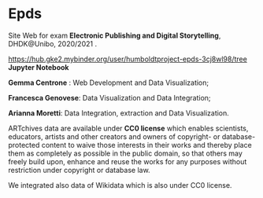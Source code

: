 # Epds
Site Web for exam  **Electronic Publishing and Digital Storytelling**, DHDK@Unibo, 2020/2021 .


https://hub.gke2.mybinder.org/user/humboldtproject-epds-3cj8wl98/tree **Jupyter Notebook** 

**Gemma Centrone** : Web Development and Data Visualization;

**Francesca Genovese**: Data Visualization and Data Integration;

**Arianna Moretti**: Data Integration, extraction and Data Visualization. 

ARTchives data are available under **CC0 license** which enables scientists, educators, artists and other creators and owners of copyright- or database-protected content to waive those interests in their works and thereby place them as completely as possible in the public domain, so that others may freely build upon, enhance and reuse the works for any purposes without restriction under copyright or database law.


We integrated also data of Wikidata which is also under CC0 license. 
